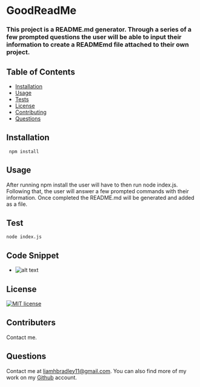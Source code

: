  

# GoodReadMe

### This project is a README.md generator.  Through a series of a few prompted questions the user will be able to input their information to create a READMEmd file attached to their own project.

## Table of Contents
  * [Installation](#installation)
  * [Usage](#usage)
  * [Tests](#tests)
  * [License](#license)
  * [Contributing](#contributers)
  * [Questions](#questions)

## Installation
     npm install

  ## Usage
  After running npm install the user will have to then run node index.js.  Following that, the user will answer a few prompted commands with their information. Once completed the README.md will be generated and added as a file.

  ## Test
    node index.js

  ## Code Snippet
  * ![alt text](https://i.paste.pics/514988c034be3a33c05a19d854508497.png)

  ## License
  [![MIT license](https://img.shields.io/badge/License-MIT-blue.svg)](https://lbesson.mit-license.org/)

  ## Contributers
  Contact me.

  ## Questions
  Contact me at <liamhbradley11@gmail.com>. You can also find more of my work on my [Github](https://github.com/liamhbradley11) account.
  